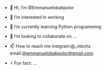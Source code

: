 - 👋 Hi, I’m @Emmanuelobakpolor
- 👀 I’m interested in working 
- 🌱 I’m currently learning Python programming 
- 💞️ I’m looking to collaborate on ...
- 📫 How to reach me instgram:@_ntechs email:@emmanuelobakpolor@gmail.com
  
- ⚡ Fun fact: ...

<!---
Emmanuelobakpolor/Emmanuelobakpolor is a ✨ special ✨ repository because its `README.md` (this file) appears on your GitHub profile.
You can click the Preview link to take a look at your changes.
--->
